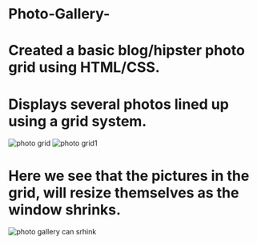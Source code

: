 # Photo-Gallery-
# Created a basic blog/hipster photo grid using HTML/CSS.

# Displays several photos lined up using a grid system. 
![photo grid](https://user-images.githubusercontent.com/46942833/97501744-0b611080-192f-11eb-8301-1da8f05783a8.PNG)
![photo grid1](https://user-images.githubusercontent.com/46942833/97502063-9b9f5580-192f-11eb-8bd9-c751fbb5a832.PNG)


# Here we see that the pictures in the grid, will resize themselves as the window shrinks. 
![photo gallery can srhink](https://user-images.githubusercontent.com/46942833/97501749-0c923d80-192f-11eb-933a-8fb527d91cc1.PNG)

